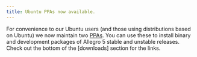 ```yaml
---
title: Ubuntu PPAs now available.
---
```


For convenience to our Ubuntu users (and those using distributions based on
Ubuntu) we now maintain two [PPAs](https://launchpad.net/ubuntu/+ppas). You can
use these to install binary and development packages of Allegro 5 stable and
unstable releases. Check out the bottom of the [downloads] section for the
links.